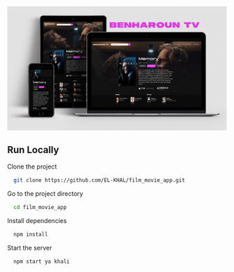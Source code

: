 ![plot](./src/img/Movie%20App.jpg)

## Run Locally

Clone the project

```bash
  git clone https://github.com/EL-KHAL/film_movie_app.git
```

Go to the project directory

```bash
  cd film_movie_app
```

Install dependencies

```bash
  npm install
```

Start the server

```bash
  npm start ya khali
```

